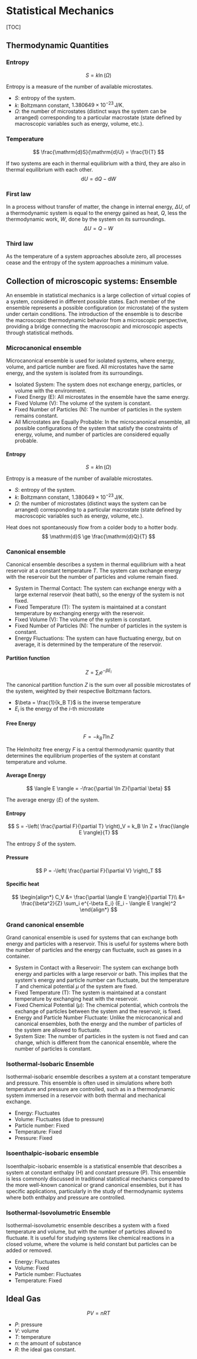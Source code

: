# Statistical Mechanics

[TOC]

## Thermodynamic Quantities

### Entropy


$$
S = k \ln(\Omega)
$$

Entropy is a measure of the number of available microstates.

- $S$: entropy of the system.
- $k$: Boltzmann constant, $1.380649 \times 10^{-23} \, \text{J/K}$.
- $\Omega$: the number of microstates (distinct ways the system can be arranged) corresponding to a particular macrostate (state defined by macroscopic variables such as energy, volume, etc.).


### Temperature

$$
\frac{\mathrm{d}S}{\mathrm{d}U} = \frac{1}{T}
$$

If two systems are each in thermal equilibrium with a third, they are also in thermal equilibrium with each other.
$$
\mathrm{d}U = \mathrm{d}Q - \mathrm{d}W
$$

### First law

In a process without transfer of matter, the change in internal energy, $\Delta U$, of a thermodynamic system is equal to the energy gained as heat, $Q$, less the thermodynamic work, $W$, done by the system on its surroundings.
$$
\Delta U = Q-W
$$

### Third law

As the temperature of a system approaches absolute zero, all processes cease and the entropy of the system approaches a minimum value.

## Collection of microscopic systems: Ensemble

An ensemble in statistical mechanics is a large collection of virtual copies of a system, considered in different possible states. Each member of the ensemble represents a possible configuration (or microstate) of the system under certain conditions. The introduction of the ensemble is to describe the macroscopic thermodynamic behavior from a microscopic perspective, providing a bridge connecting the macroscopic and microscopic aspects through statistical methods.

### Microcanonical ensemble

Microcanonical ensemble is used for isolated systems, where energy, volume, and particle number are fixed. All microstates have the same energy, and the system is isolated from its surroundings.

- Isolated System: The system does not exchange energy, particles, or volume with the environment. 
- Fixed Energy (E): All microstates in the ensemble have the same energy. 
- Fixed Volume (V): The volume of the system is constant. 
- Fixed Number of Particles (N): The number of particles in the system remains constant. 
- All Microstates are Equally Probable: In the microcanonical ensemble, all possible configurations of the system that satisfy the constraints of energy, volume, and number of particles are considered equally probable.

#### Entropy

$$
S = k \ln(\Omega)
$$

Entropy is a measure of the number of available microstates.

- $S$: entropy of the system.
- $k$: Boltzmann constant, $1.380649 \times 10^{-23} \, \text{J/K}$.
- $\Omega$: the number of microstates (distinct ways the system can be arranged) corresponding to a particular macrostate (state defined by macroscopic variables such as energy, volume, etc.).


Heat does not spontaneously flow from a colder body to a hotter body.
$$
\mathrm{d}S \ge \frac{\mathrm{d}Q}{T}
$$

### Canonical ensemble

Canonical ensemble describes a system in thermal equilibrium with a heat reservoir at a constant temperature $T$. The system can exchange energy with the reservoir but the number of particles and volume remain fixed.

- System in Thermal Contact: The system can exchange energy with a large external reservoir (heat bath), so the energy of the system is not fixed.
- Fixed Temperature (T): The system is maintained at a constant temperature by exchanging energy with the reservoir.
- Fixed Volume (V): The volume of the system is constant.
- Fixed Number of Particles (N): The number of particles in the system is constant.
- Energy Fluctuations: The system can have fluctuating energy, but on average, it is determined by the temperature of the reservoir.

#### Partition function

$$
Z = \sum_i e^{-\beta E_i}
$$

The canonical partition function $Z$ is the sum over all possible microstates of the system, weighted by their respective Boltzmann factors.

- $\beta = \frac{1}{k_B T}$ is the inverse temperature
- $E_i$ is the energy of the $i$-th microstate

#### Free Energy

$$
F = -k_B T \ln Z
$$

The Helmholtz free energy $F$ is a central thermodynamic quantity that determines the equilibrium properties of the system at constant temperature and volume.

#### Average Energy

$$
\langle E \rangle = -\frac{\partial \ln Z}{\partial \beta}
$$

The average energy $\langle E \rangle$ of the system.

#### Entropy

$$
S = -\left( \frac{\partial F}{\partial T} \right)_V = k_B \ln Z + \frac{\langle E \rangle}{T}
$$

The entropy $S$ of the system.

#### Pressure

$$
P = -\left( \frac{\partial F}{\partial V} \right)_T
$$

#### Specific heat

$$
\begin{align*}
C_V &= \frac{\partial \langle E \rangle}{\partial T}\\
&= \frac{\beta^2}{Z} \sum_i e^{-\beta E_i} (E_i - \langle E \rangle)^2
\end{align*}
$$


### Grand canonical ensemble

Grand canonical ensemble is used for systems that can exchange both energy and particles with a reservoir. This is useful for systems where both the number of particles and the energy can fluctuate, such as gases in a container.

- System in Contact with a Reservoir: The system can exchange both energy and particles with a large reservoir or bath. This implies that the system's energy and particle number can fluctuate, but the temperature $T$ and chemical potential $\mu$ of the system are fixed.
- Fixed Temperature (T): The system is maintained at a constant temperature by exchanging heat with the reservoir.
- Fixed Chemical Potential ($\mu$): The chemical potential, which controls the exchange of particles between the system and the reservoir, is fixed.
- Energy and Particle Number Fluctuate: Unlike the microcanonical and canonical ensembles, both the energy and the number of particles of the system are allowed to fluctuate.
- System Size: The number of particles in the system is not fixed and can change, which is different from the canonical ensemble, where the number of particles is constant.

### Isothermal-Isobaric Ensemble

Isothermal-isobaric ensemble describes a system at a constant temperature and pressure. This ensemble is often used in simulations where both temperature and pressure are controlled, such as in a thermodynamic system immersed in a reservoir with both thermal and mechanical exchange.

- Energy: Fluctuates
- Volume: Fluctuates (due to pressure)
- Particle number: Fixed
- Temperature: Fixed
- Pressure: Fixed

### Isoenthalpic-isobaric ensemble

Isoenthalpic-isobaric ensemble is a statistical ensemble that describes a system at constant enthalpy (H) and constant pressure (P). This ensemble is less commonly discussed in traditional statistical mechanics compared to the more well-known canonical or grand canonical ensembles, but it has specific applications, particularly in the study of thermodynamic systems where both enthalpy and pressure are controlled.

### Isothermal-Isovolumetric Ensemble

Isothermal-isovolumetric ensemble describes a system with a fixed temperature and volume, but with the number of particles allowed to fluctuate. It is useful for studying systems like chemical reactions in a closed volume, where the volume is held constant but particles can be added or removed.

- Energy: Fluctuates
- Volume: Fixed
- Particle number: Fluctuates
- Temperature: Fixed


## Ideal Gas

$$
PV=nRT
$$

- $P$: pressure
- $V$: volume
- $T$: temperature
- $n$: the amount of substance
- $R$: the ideal gas constant.